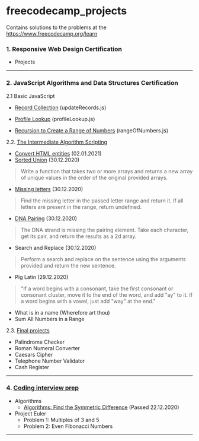 # freecodecamp_projects
Contains solutions to the problems at the https://www.freecodecamp.org/learn

### 1. Responsive Web Design Certification
- Projects
_______________________________________________________________________________
### 2. JavaScript Algorithms and Data Structures Certification
2.1 Basic JavaScript
- [Record Collection](https://www.freecodecamp.org/learn/javascript-algorithms-and-data-structures/basic-javascript/record-collection) (updateRecords.js)

- [Profile Lookup](https://www.freecodecamp.org/learn/javascript-algorithms-and-data-structures/basic-javascript/profile-lookup) (profileLookup.js)

- [Recursion to Create a Range of Numbers](https://www.freecodecamp.org/learn/javascript-algorithms-and-data-structures/basic-javascript/use-recursion-to-create-a-range-of-numbers) (rangeOfNumbers.js)

2.2. [The Intermediate Algorithm Scripting](https://www.freecodecamp.org/learn/javascript-algorithms-and-data-structures/intermediate-algorithm-scripting/)
- [Convert HTML entities](https://www.freecodecamp.org/learn/javascript-algorithms-and-data-structures/intermediate-algorithm-scripting/convert-html-entities) (02.01.2021)
- [Sorted Union](https://www.freecodecamp.org/learn/javascript-algorithms-and-data-structures/intermediate-algorithm-scripting/sorted-union) (30.12.2020)
> Write a function that takes two or more arrays and returns a new array of unique values in the order of the original provided arrays.
- [Missing letters](https://www.freecodecamp.org/learn/javascript-algorithms-and-data-structures/intermediate-algorithm-scripting/missing-letters) (30.12.2020)
> Find the missing letter in the passed letter range and return it. If all letters are present in the range, return undefined.
- [DNA Pairing](https://www.freecodecamp.org/learn/javascript-algorithms-and-data-structures/intermediate-algorithm-scripting/dna-pairing) (30.12.2020)
> The DNA strand is missing the pairing element. Take each character, get its pair, and return the results as a 2d array.
- Search and Replace (30.12.2020)
> Perform a search and replace on the sentence using the arguments provided and return the new sentence.
- Pig Latin (29.12.2020)
> "If a word begins with a consonant, take the first consonant or consonant cluster, move it to the end of the word, and add "ay" to it. If a word begins with a vowel, just add "way" at the end."
- What is in a name (Wherefore art thou)
- Sum All Numbers in a Range

2.3. [Final projects](https://www.freecodecamp.org/learn/javascript-algorithms-and-data-structures/javascript-algorithms-and-data-structures-projects/)

- Palindrome Checker
- Roman Numeral Converter
- Caesars Cipher
- Telephone Number Validator
- Cash Register
_______________________________________________________________________________
### 4. [Coding interview prep](https://www.freecodecamp.org/learn/coding-interview-prep/algorithms/)
- Algorithms
    - [Algorithms: Find the Symmetric Difference](https://www.freecodecamp.org/learn/coding-interview-prep/algorithms/find-the-symmetric-difference) (Passed 22.12.2020)
- Project Euler
    - Problem 1: Multiples of 3 and 5
    - Problem 2: Even Fibonacci Numbers
_______________________________________________________________________________

